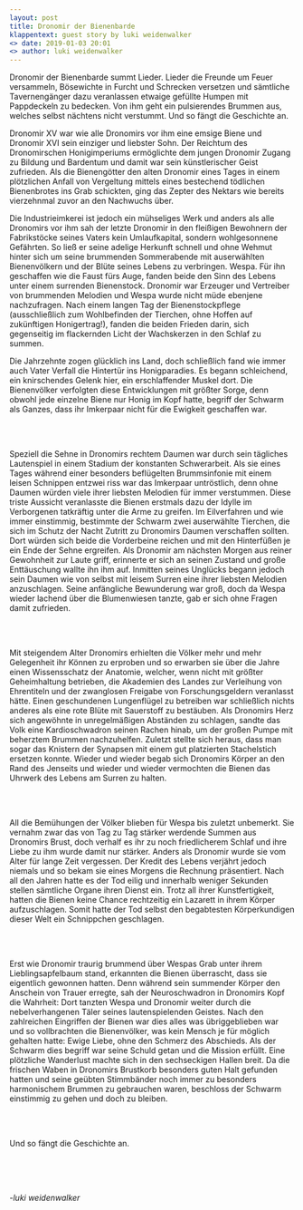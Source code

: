 ```yaml
---
layout: post
title: Dronomir der Bienenbarde
klappentext: guest story by luki weidenwalker
<> date: 2019-01-03 20:01
<> author: luki weidenwalker
---
```


<p style="justify" markdown=1>Dronomir der Bienenbarde summt Lieder. Lieder die Freunde um Feuer versammeln,
Bösewichte in Furcht und Schrecken versetzen und sämtliche Tavernengänger dazu
veranlassen etwaige gefüllte Humpen mit Pappdeckeln zu bedecken. Von ihm geht ein
pulsierendes Brummen aus, welches selbst nächtens nicht verstummt. Und so fängt die Geschichte an.

Dronomir XV war wie alle Dronomirs vor ihm eine emsige Biene und Dronomir XVI sein
einziger und liebster Sohn. Der Reichtum des Dronomirschen Honigimperiums
ermöglichte dem jungen Dronomir Zugang zu Bildung und Bardentum und damit war
sein künstlerischer Geist zufrieden. Als die Bienengötter den alten Dronomir eines Tages
in einem plötzlichen Anfall von Vergeltung mittels eines bestechend tödlichen
Bienenbrotes ins Grab schickten, ging das Zepter des Nektars wie bereits vierzehnmal
zuvor an den Nachwuchs über. 

Die Industrieimkerei ist jedoch ein mühseliges Werk und anders als alle Dronomirs vor
ihm sah der letzte Dronomir in den fleißigen Bewohnern der Fabrikstöcke seines Vaters
kein Umlaufkapital, sondern wohlgesonnene Gefährten. So ließ er seine adelige
Herkunft schnell und ohne Wehmut hinter sich um seine brummenden Sommerabende
mit auserwählten Bienenvölkern und der Blüte seines Lebens zu verbringen. Wespa.
Für ihn geschaffen wie die Faust fürs Auge, fanden beide den
Sinn des Lebens unter einem surrenden Bienenstock. Dronomir war Erzeuger
und Vertreiber von brummenden Melodien und Wespa wurde nicht müde ebenjene
nachzufragen. Nach einem langen Tag der Bienenstockpflege (ausschließlich zum
Wohlbefinden der Tierchen, ohne Hoffen auf zukünftigen Honigertrag!), fanden die
beiden Frieden darin, sich gegenseitig im flackernden Licht der Wachskerzen in den
Schlaf zu summen.   

Die Jahrzehnte zogen glücklich ins Land, doch schließlich fand wie immer auch Vater
Verfall die Hintertür ins Honigparadies. Es begann schleichend, ein knirschendes Gelenk
hier, ein erschlaffender Muskel dort. Die Bienenvölker verfolgten diese Entwicklungen
mit größter Sorge, denn obwohl jede einzelne Biene nur Honig im Kopf hatte, begriff der
Schwarm als Ganzes, dass ihr Imkerpaar nicht für die Ewigkeit geschaffen war.

<br><br>

Speziell die Sehne in Dronomirs rechtem Daumen war durch sein tägliches Lautenspiel
in einem Stadium der konstanten Schwerarbeit. Als sie eines Tages während einer
besonders beflügelten Brummsinfonie mit einem leisen Schnippen entzwei riss war das
Imkerpaar untröstlich, denn ohne Daumen würden viele ihrer liebsten Melodien für immer
verstummen. Diese triste Aussicht veranlasste die Bienen erstmals dazu der Idylle im
Verborgenen tatkräftig unter die Arme zu greifen. Im Eilverfahren und wie immer
einstimmig, bestimmte der Schwarm zwei auserwählte Tierchen, die sich im Schutz der
Nacht Zutritt zu Dronomirs Daumen verschaffen sollten. Dort würden sich beide die 
Vorderbeine reichen und mit den Hinterfüßen je ein Ende der Sehne ergreifen. Als
Dronomir am nächsten Morgen aus reiner Gewohnheit zur Laute griff, erinnerte er sich an seinen Zustand und große 
Enttäuschung wallte ihn ihm auf. Inmitten seines Unglücks
begann jedoch sein Daumen wie von selbst mit leisem Surren eine ihrer liebsten
Melodien anzuschlagen. Seine anfängliche Bewunderung war groß, doch da Wespa wieder lachend über die Blumenwiesen tanzte, gab er sich ohne Fragen damit zufrieden.

<br><br>

Mit steigendem Alter Dronomirs erhielten die Völker mehr und mehr Gelegenheit ihr
Können zu erproben und so erwarben sie über die Jahre einen Wissensschatz der
Anatomie, welcher, wenn nicht mit größter Geheimhaltung betrieben, die Akademien des Landes zur Verleihung von Ehrentiteln und der
zwanglosen Freigabe von Forschungsgeldern veranlasst hätte. Einen
geschundenen Lungenflügel zu betreiben war schließlich nichts anderes als eine rote Blüte mit
Sauerstoff zu bestäuben. Als Dronomirs Herz sich angewöhnte in unregelmäßigen
Abständen zu schlagen, sandte das Volk eine Kardioschwadron seinen
Rachen hinab, um der großen Pumpe mit beherztem Brummen nachzuhelfen. Zuletzt
stellte sich heraus, dass man sogar das Knistern der Synapsen mit einem gut platzierten
Stachelstich ersetzen konnte. Wieder und wieder begab sich Dronomirs Körper an
den Rand des Jenseits und wieder und wieder vermochten die Bienen das Uhrwerk
des Lebens am Surren zu halten.

<br><br>

All die Bemühungen der Völker blieben für Wespa bis zuletzt unbemerkt. Sie vernahm
zwar das von Tag zu Tag stärker werdende Summen aus Dronomirs Brust,
doch verhalf es ihr zu noch friedlicherem Schlaf und ihre Liebe zu ihm wurde damit nur stärker. Anders als Dronomir wurde sie vom Alter für lange Zeit vergessen. Der
Kredit des Lebens verjährt jedoch niemals und so bekam sie eines Morgens die
Rechnung präsentiert. Nach all den Jahren hatte es der Tod eilig und innerhalb weniger
Sekunden stellen sämtliche Organe ihren Dienst ein. Trotz all ihrer Kunstfertigkeit, hatten die Bienen keine Chance rechtzeitig ein Lazarett in ihrem Körper aufzuschlagen. Somit hatte der Tod selbst den begabtesten Körperkundigen dieser Welt ein Schnippchen geschlagen.

<br><br>

Erst wie Dronomir traurig brummend über Wespas Grab unter ihrem Lieblingsapfelbaum stand, erkannten die Bienen überrascht, dass sie eigentlich gewonnen hatten. Denn während sein summender Körper den Anschein von Trauer erregte, sah der Neuroschwadron in Dronomirs Kopf die Wahrheit: Dort tanzten Wespa und Dronomir weiter durch die nebelverhangenen Täler seines lautenspielenden Geistes. Nach den zahlreichen Eingriffen der Bienen war dies alles was übriggeblieben war und so vollbrachten die Bienenvölker, was kein Mensch je für möglich gehalten hatte: Ewige Liebe, ohne den Schmerz des Abschieds. Als der Schwarm dies begriff war seine Schuld getan
und die Mission erfüllt. Eine plötzliche Wanderlust machte sich in den sechseckigen
Hallen breit. Da die frischen Waben in Dronomirs Brustkorb besonders guten Halt
gefunden hatten und seine geübten Stimmbänder noch immer zu besonders
harmonischem Brummen zu gebrauchen waren, beschloss der Schwarm einstimmig zu
gehen und doch zu bleiben. 

<br><br>

Und so fängt die Geschichte an.

<br><br><br>

<i>-luki weidenwalker</i>

</p>
